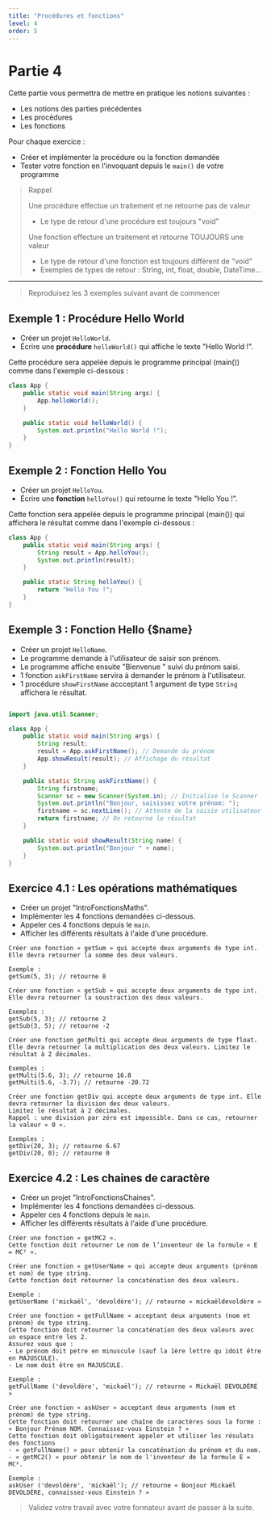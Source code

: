 ```yaml
---
title: "Procédures et fonctions"
level: 4
order: 5
---
```


# Partie 4

Cette partie vous permettra de mettre en pratique les notions suivantes : 
- Les notions des parties précédentes
- Les procédures
- Les fonctions

Pour chaque exercice : 
- Créer et implémenter la procédure ou la fonction demandée
- Tester votre fonction en l'invoquant depuis le `main()` de votre programme

> Rappel
>
> Une procédure effectue un traitement et ne retourne pas de valeur
> - Le type de retour d'une procédure est toujours "void"
>
> Une fonction effecture un traitement et retourne TOUJOURS une valeur
> - Le type de retour d'une fonction est toujours différent de "void"
> - Exemples de types de retour : String, int, float, double, DateTime...

--- 

> Reproduisez les 3 exemples suivant avant de commencer

## Exemple 1 : Procédure Hello World

- Créer un projet `HelloWorld`.
- Écrire une **procédure** `helloWorld()` qui affiche le texte "Hello World !".

Cette procédure sera appelée depuis le programme principal (main()) comme dans l'exemple ci-dessous : 

```java
class App {
    public static void main(String args) {
        App.helloWorld();
    }

    public static void helloWorld() {
        System.out.println("Hello World !");
    }
}
```

## Exemple 2 : Fonction Hello You

- Créer un projet `HelloYou`.
- Écrire une **fonction** `helloYou()` qui retourne le texte "Hello You !".

Cette fonction sera appelée depuis le programme principal (main()) qui affichera le résultat comme dans l'exemple ci-dessous : 

```java
class App {
    public static void main(String args) {
        String result = App.helloYou();
        System.out.println(result);
    }

    public static String helloYou() {
        return "Hello You !";
    }
}
```

## Exemple 3 : Fonction Hello {$name}

- Créer un projet `HelloName`.
- Le programme demande à l'utilisateur de saisir son prénom.
- Le programme affiche ensuite "Bienvenue " suivi du prénom saisi.
- 1 fonction `askFirstName` servira à demander le prénom à l'utilisateur.
- 1 procédure `showFirstName` accceptant 1 argument de type `String` affichera le résultat.

```java

import java.util.Scanner;

class App {
    public static void main(String args) {
        String result;
        result = App.askFirstName(); // Demande du prénom
        App.showResult(result); // Affichage du résultat
    }

    public static String askFirstName() {
        String firstname;
        Scanner sc = new Scanner(System.in); // Initialise le Scanner
        System.out.println("Bonjour, saisissez votre prénom: "); 
        firstname = sc.nextLine(); // Attente de la saisie utilisateur
        return firstname; // On retourne le résultat
    }

    public static void showResult(String name) {
        System.out.println("Bonjour " + name);
    }
}
```

## Exercice 4.1 : Les opérations mathématiques

- Créer un projet "IntroFonctionsMaths".
- Implémenter les 4 fonctions demandées ci-dessous.
- Appeler ces 4 fonctions depuis le `main`.
- Afficher les différents résultats à l'aide d'une procédure.

```
Créer une fonction « getSum » qui accepte deux arguments de type int. Elle devra retourner la somme des deux valeurs.

Exemple :
getSum(5, 3); // retourne 8
```

```
Créer une fonction « getSub » qui accepte deux arguments de type int. Elle devra retourner la soustraction des deux valeurs. 

Exemples :
getSub(5, 3); // retourne 2 
getSub(3, 5); // retourne -2
```

```
Créer une fonction getMulti qui accepte deux arguments de type float. Elle devra retourner la multiplication des deux valeurs. Limitez le résultat à 2 décimales.

Exemples :
getMulti(5.6, 3); // retourne 16.8
getMulti(5.6, -3.7); // retourne -20.72
```

```
Créer une fonction getDiv qui accepte deux arguments de type int. Elle devra retourner la division des deux valeurs. 
Limitez le résultat à 2 décimales. 
Rappel : une division par zéro est impossible. Dans ce cas, retourner la valeur « 0 ».

Exemples :
getDiv(20, 3); // retourne 6.67
getDiv(20, 0); // retourne 0
```

## Exercice 4.2 : Les chaines de caractère

- Créer un projet "IntroFonctionsChaines".
- Implémenter les 4 fonctions demandées ci-dessous.
- Appeler ces 4 fonctions depuis le `main`.
- Afficher les différents résultats à l'aide d'une procédure.

```
Créer une fonction « getMC2 ». 
Cette fonction doit retourner Le nom de l’inventeur de la formule « E = MC² ».
```

```
Créer une fonction « getUserName » qui accepte deux arguments (prénom et nom) de type string. 
Cette fonction doit retourner la concaténation des deux valeurs. 

Exemple : 
getUserName ('mickaël', 'devoldère'); // retourne « mickaëldevoldère » 
```

```
Créer une fonction « getFullName » acceptant deux arguments (nom et prénom) de type string. 
Cette fonction doit retourner la concaténation des deux valeurs avec un espace entre les 2.
Assurez vous que : 
- Le prénom doit petre en minuscule (sauf la 1ère lettre qu idoit être en MAJUSCULE).
- Le nom doit être en MAJUSCULE.

Exemple : 
getFullName ('devoldère', 'mickaël'); // retourne « Mickaël DEVOLDÈRE »
```

```
Créer une fonction « askUser » acceptant deux arguments (nom et prénom) de type string. 
Cette fonction doit retourner une chaîne de caractères sous la forme :
« Bonjour Prénom NOM. Connaissez-vous Einstein ? »
Cette fonction doit obligatoirement appeler et utiliser les résulats des fonctions
- « getFullName() » pour obtenir la concaténation du prénom et du nom.
- « getMC2() » pour obtenir le nom de l'inventeur de la formule E = MC².

Exemple : 
askUser ('devoldère', 'mickaël'); // retourne « Bonjour Mickaël DEVOLDÈRE, connaissez-vous Einstein ? »
```



> Validez votre travail avec votre formateur avant de passer à la suite.
